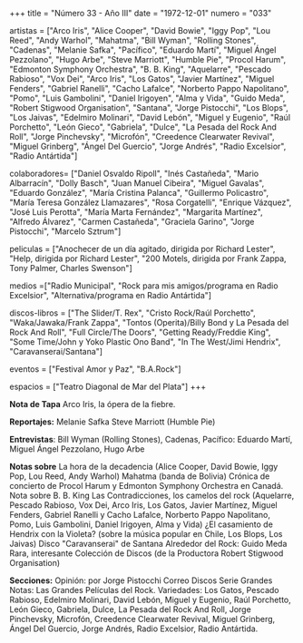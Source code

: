 +++
title = "Número 33 - Año III"
date = "1972-12-01"
numero = "033"

artistas = ["Arco Iris", "Alice Cooper", "David Bowie", "Iggy Pop", "Lou Reed", "Andy Warhol", "Mahatma", "Bill Wyman", "Rolling Stones", "Cadenas", "Melanie Safka", "Pacífico", "Eduardo Martí", "Miguel Ángel Pezzolano", "Hugo Arbe", "Steve Marriott", "Humble Pie", "Procol Harum", "Edmonton Symphony Orchestra", "B. B. King", "Aquelarre", "Pescado Rabioso", "Vox Dei", "Arco Iris", "Los Gatos", "Javier Martínez", "Miguel Fenders", "Gabriel Ranelli", "Cacho Lafalce", "Norberto Pappo Napolitano", "Pomo", "Luis Gambolini", "Daniel Irigoyen", "Alma y Vida", "Guido Meda", "Robert Stigwood Organisation", "Santana", "Jorge Pistocchi", "Los Blops", "Los Jaivas", "Edelmiro Molinari", "David Lebón", "Miguel y Eugenio", "Raúl Porchetto", "León Gieco", "Gabriela", "Dulce", "La Pesada del Rock And Roll", "Jorge Pinchevsky", "Microfón", "Creedence Clearwater Revival", "Miguel Grinberg", "Ángel Del Guercio", "Jorge Andrés", "Radio Excelsior", "Radio Antártida"]

colaboradores= ["Daniel Osvaldo Ripoll", "Inés Castañeda", "Mario Albarracín", "Dolly Basch", "Juan Manuel Cibeira", "Miguel Gavalas", "Eduardo González", "María Cristina Palanca", "Guillermo Policastro", "María Teresa González Llamazares", "Rosa Corgatelli", "Enrique Vázquez", "José Luis Perotta", "María Marta Fernández", "Margarita Martínez", "Alfredo Álvarez", "Carmen Castañeda", "Graciela Garino", "Jorge Pistocchi", "Marcelo Sztrum"]

peliculas = ["Anochecer de un día agitado, dirigida por Richard Lester", "Help, dirigida por Richard Lester", "200 Motels, dirigida por Frank Zappa, Tony Palmer, Charles Swenson"]

medios =["Radio Municipal", "Rock para mis amigos/programa en Radio Excelsior", "Alternativa/programa en Radio Antártida"]

discos-libros = ["The Slider/T. Rex", "Cristo Rock/Raúl Porchetto", "Waka/Jawaka/Frank Zappa", "Tontos (Operita)/Billy Bond y La Pesada del Rock And Roll", "Full Circle/The Doors", "Getting Ready/Freddie King", "Some Time/John y Yoko Plastic Ono Band", "In The West/Jimi Hendrix", "Caravanserai/Santana"]

eventos = ["Festival Amor y Paz", "B.A.Rock"]

espacios = ["Teatro Diagonal de Mar del Plata"]
+++

**Nota de Tapa**
Arco Iris, la ópera de la fiebre. 

**Reportajes:**
Melanie Safka
Steve Marriott (Humble Pie)

**Entrevistas**:
Bill Wyman (Rolling Stones), Cadenas, Pacífico: Eduardo Martí, Miguel Ángel Pezzolano, Hugo Arbe

**Notas sobre**
La hora de la decadencia (Alice Cooper, David Bowie, Iggy Pop, Lou Reed, Andy Warhol)
Mahatma (banda de Bolivia)
Crónica de concierto de Procol Harum y Edmonton Symphony Orchestra en Canadá. Nota sobre B. B. King
Las Contradicciones, los camelos del rock (Aquelarre, Pescado Rabioso, Vox Dei, Arco Iris, Los Gatos, Javier Martínez, Miguel Fenders, Gabriel Ranelli y Cacho Lafalce, Norberto Pappo Napolitano, Pomo, Luis Gambolini, Daniel Irigoyen, Alma y Vida)
¿El casamiento de Hendrix con la Violeta? (sobre la música popular en Chile, Los Blops, Los Jaivas)
Disco "Caravanserai" de Santana
Alrededor del Rock: Guido Meda
Rara, interesante Colección de Discos (de la Productora Robert Stigwood Organisation)

**Secciones:**
Opinión: por Jorge Pistocchi
Correo
Discos
Serie Grandes Notas: Las Grandes Películas del Rock. 
Variedades: Los Gatos, Pescado Rabioso, Edelmiro Molinari, David Lebón, Miguel y Eugenio, Raúl Porchetto, León Gieco, Gabriela, Dulce, La Pesada del Rock And Roll, Jorge Pinchevsky, Microfón, Creedence Clearwater Revival, Miguel Grinberg, Ángel Del Guercio, Jorge Andrés, Radio Excelsior, Radio Antártida.
